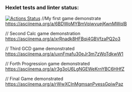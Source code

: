 ### Hexlet tests and linter status:
[![Actions Status](https://github.com/nodirbek9/java-project-61/actions/workflows/hexlet-check.yml/badge.svg)](https://github.com/nodirbek9/java-project-61/actions)
//My first game demonstrate
https://asciinema.org/a/6BDWoMYBmVqiwvuejKwnMWqIB

// Second Calc game demonstration
https://asciinema.org/a/xrRnadk8HFBqi4GBVfzaPQ2o3

// Third GCD game demonstrated
https://asciinema.org/a/uxnFmafu30eJr3m7zWoTdkwW1

// Forth Progression game demonstrated
https://asciinema.org/a/r3g3oU6LgNGEWeKrnYBC6HHfZ

// Final Game demonstrated
https://asciinema.org/a/rWwXClnMgmsanPvessGpiwPaz